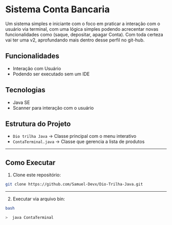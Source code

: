 # Sistema Conta Bancaria 

Um sistema simples e iniciante com o foco em praticar a interação com o usuário via terminal, com uma lógica simples podendo acrecentar novas funcionalidades como (saque, depositar, apagar Conta). Com toda certeza vai ter uma v2, aprofundando mais dentro desse perfil no git-hub.

 
## Funcionalidades

- Interação com Usuário 
- Podendo ser executado sem um IDE


## Tecnologias

- Java SE  
- Scanner para interação com o usuário  


## Estrutura do Projeto

- `Dio trilha Java` → Classe principal com o menu interativo  
- `ContaTerminal.java` → Classe que gerencia a lista de produtos  
---

## Como Executar

1. Clone este repositório:
```bash
git clone https://github.com/Samuel-Devx/Dio-Trilha-Java.git
```
---
2.  Executar via arquivo bin:
```bash
bash

>  java ContaTerminal